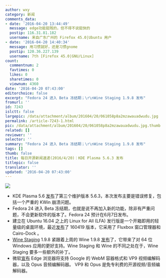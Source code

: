 ```yaml
---
author: wxy
category: 新闻
comments_data:
- date: '2016-04-20 13:44:49'
  message: edge功能挺残的，但不得不说挺快的
  postip: 116.31.81.182
  username: 来自广东广州的 Firefox 45.0|Ubuntu 用户
- date: '2016-04-20 14:40:34'
  message: 用习惯就好，还是习惯gnome
  postip: 120.36.227.139
  username: 7th [Firefox 45.0|GNU/Linux]
count:
  commentnum: 2
  favtimes: 0
  likes: 0
  sharetimes: 0
  viewnum: 4360
date: '2016-04-20 07:43:00'
editorchoice: false
excerpt: "Fedora 24 进入 Beta 冻结期；\r\nWine Staging 1.9.8 发布"
fromurl: ''
id: 7243
islctt: false
largepic: /data/attachment/album/201604/20/061058p8a2mzawauadwudu.jpg
permalink: /article-7243-1.html
pic: /data/attachment/album/201604/20/061058p8a2mzawauadwudu.jpg.thumb.jpg
related: []
reviewer: ''
selector: ''
summary: "Fedora 24 进入 Beta 冻结期；\r\nWine Staging 1.9.8 发布"
tags: []
thumb: false
title: 每日开源新闻速递(2016/4/20)：KDE Plasma 5.6.3 发布
titlepic: false
translator: ''
updated: '2016-04-20 07:43:00'
---
```


![](/data/attachment/album/201604/20/061058p8a2mzawauadwudu.jpg)


* KDE Plasma 5.6 [发布](https://www.kde.org/announcements/plasma-5.6.3.php)了第三个维护版本 5.6.3，本次发布主要是错误修复，包括一个严重的 KWin 崩溃问题。
* Fedora 24 进入 Beta 冻结期，也就是说不再加入新的功能，除非有严重问题，不会更新软件的版本了。Fedora 24 预计在6月7日发布。
* 建立在 Ubuntu 16.04 之上的 Linux for All (LFA) 发行版是一个开箱即用的轻量级的桌面环境，最近[发布](https://extonlinux.wordpress.com/2016/04/19/lfa-build-160419-64-bit-based-on-ubuntu-16-04-with-fluxbox-as-window-manager-and-cairo-dock-as-desktop-interface/)了 160419 版本，它采用了 Fluxbox 窗口管理器和 Cairo-Dock 。
* [Wine Staging](http://www.wine-staging.com/) 1.9.8 紧跟着上周的 Wine 1.9.8 [发布](http://www.wine-staging.com/news/2016-04-19-release-1.9.8.html)了，它带来了对 64 位 Windows 应用的更好支持。Wine Staging 和 Wine 的不同之处在于，Wine Staging 要多一些额外的补丁。
* 微软[宣布](https://blogs.windows.com/msedgedev/2016/04/18/webm-vp9-and-opus-support-in-microsoft-edge/) Edge 浏览器将支持 Google 的 WebM 容器格式和 VP9 视频编解码器，以及 Opus 音频编解码器。 VP9 和 Opus 是免专利费的开源视频/音频编解码器。